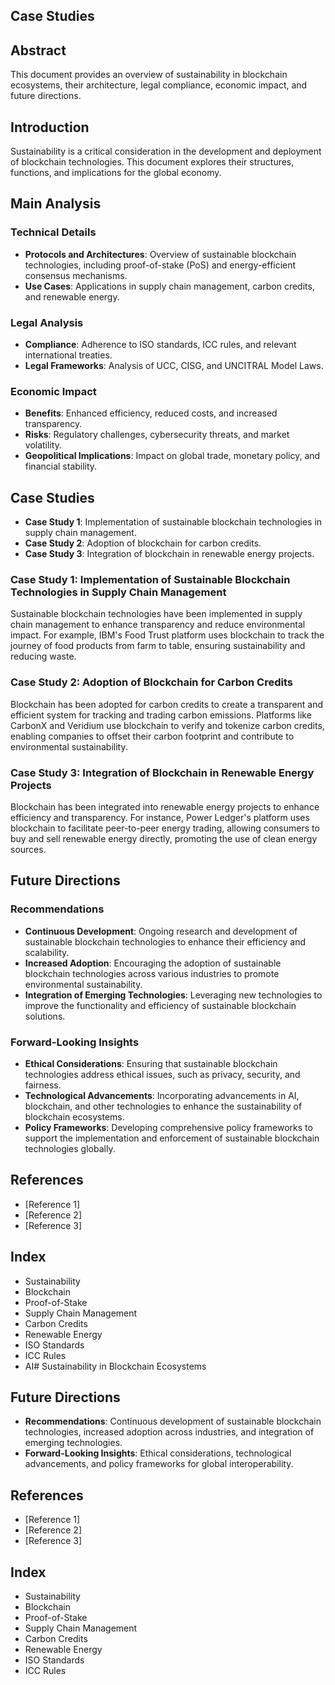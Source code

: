 ## Case Studies
## Abstract
This document provides an overview of sustainability in blockchain ecosystems, their architecture, legal compliance, economic impact, and future directions.

## Introduction
Sustainability is a critical consideration in the development and deployment of blockchain technologies. This document explores their structures, functions, and implications for the global economy.

## Main Analysis
### Technical Details
- **Protocols and Architectures**: Overview of sustainable blockchain technologies, including proof-of-stake (PoS) and energy-efficient consensus mechanisms.
- **Use Cases**: Applications in supply chain management, carbon credits, and renewable energy.

### Legal Analysis
- **Compliance**: Adherence to ISO standards, ICC rules, and relevant international treaties.
- **Legal Frameworks**: Analysis of UCC, CISG, and UNCITRAL Model Laws.

### Economic Impact
- **Benefits**: Enhanced efficiency, reduced costs, and increased transparency.
- **Risks**: Regulatory challenges, cybersecurity threats, and market volatility.
- **Geopolitical Implications**: Impact on global trade, monetary policy, and financial stability.

## Case Studies
- **Case Study 1**: Implementation of sustainable blockchain technologies in supply chain management.
- **Case Study 2**: Adoption of blockchain for carbon credits.
- **Case Study 3**: Integration of blockchain in renewable energy projects.

### Case Study 1: Implementation of Sustainable Blockchain Technologies in Supply Chain Management
Sustainable blockchain technologies have been implemented in supply chain management to enhance transparency and reduce environmental impact. For example, IBM's Food Trust platform uses blockchain to track the journey of food products from farm to table, ensuring sustainability and reducing waste.

### Case Study 2: Adoption of Blockchain for Carbon Credits
Blockchain has been adopted for carbon credits to create a transparent and efficient system for tracking and trading carbon emissions. Platforms like CarbonX and Veridium use blockchain to verify and tokenize carbon credits, enabling companies to offset their carbon footprint and contribute to environmental sustainability.

### Case Study 3: Integration of Blockchain in Renewable Energy Projects
Blockchain has been integrated into renewable energy projects to enhance efficiency and transparency. For instance, Power Ledger's platform uses blockchain to facilitate peer-to-peer energy trading, allowing consumers to buy and sell renewable energy directly, promoting the use of clean energy sources.

## Future Directions
### Recommendations
- **Continuous Development**: Ongoing research and development of sustainable blockchain technologies to enhance their efficiency and scalability.
- **Increased Adoption**: Encouraging the adoption of sustainable blockchain technologies across various industries to promote environmental sustainability.
- **Integration of Emerging Technologies**: Leveraging new technologies to improve the functionality and efficiency of sustainable blockchain solutions.

### Forward-Looking Insights
- **Ethical Considerations**: Ensuring that sustainable blockchain technologies address ethical issues, such as privacy, security, and fairness.
- **Technological Advancements**: Incorporating advancements in AI, blockchain, and other technologies to enhance the sustainability of blockchain ecosystems.
- **Policy Frameworks**: Developing comprehensive policy frameworks to support the implementation and enforcement of sustainable blockchain technologies globally.

## References
- [Reference 1]
- [Reference 2]
- [Reference 3]

## Index
- Sustainability
- Blockchain
- Proof-of-Stake
- Supply Chain Management
- Carbon Credits
- Renewable Energy
- ISO Standards
- ICC Rules
- AI# Sustainability in Blockchain Ecosystems

## Future Directions
- **Recommendations**: Continuous development of sustainable blockchain technologies, increased adoption across industries, and integration of emerging technologies.
- **Forward-Looking Insights**: Ethical considerations, technological advancements, and policy frameworks for global interoperability.

## References
- [Reference 1]
- [Reference 2]
- [Reference 3]

## Index
- Sustainability
- Blockchain
- Proof-of-Stake
- Supply Chain Management
- Carbon Credits
- Renewable Energy
- ISO Standards
- ICC Rules